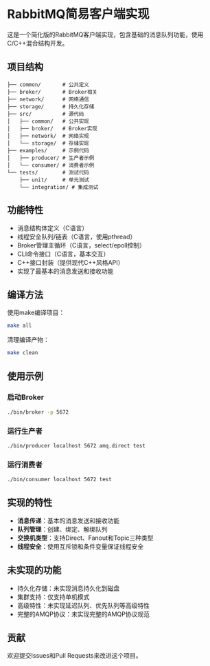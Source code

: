 # RabbitMQ简易客户端实现

这是一个简化版的RabbitMQ客户端实现，包含基础的消息队列功能，使用C/C++混合结构开发。

## 项目结构

```
├── common/       # 公共定义
├── broker/       # Broker相关
├── network/      # 网络通信
├── storage/      # 持久化存储
├── src/          # 源代码
│   ├── common/   # 公共实现
│   ├── broker/   # Broker实现
│   ├── network/  # 网络实现
│   └── storage/  # 存储实现
├── examples/     # 示例代码
│   ├── producer/ # 生产者示例
│   └── consumer/ # 消费者示例
└── tests/        # 测试代码
    ├── unit/     # 单元测试
    └── integration/ # 集成测试
```

## 功能特性

- 消息结构体定义（C语言）
- 线程安全队列/链表（C语言，使用pthread）
- Broker管理主循环（C语言，select/epoll控制）
- CLI命令接口（C语言，基本交互）
- C++接口封装（提供现代C++风格API）
- 实现了最基本的消息发送和接收功能

## 编译方法

使用make编译项目：

```bash
make all
```

清理编译产物：

```bash
make clean
```

## 使用示例

### 启动Broker

```bash
./bin/broker -p 5672
```

### 运行生产者

```bash
./bin/producer localhost 5672 amq.direct test
```

### 运行消费者

```bash
./bin/consumer localhost 5672 test
```

## 实现的特性

- **消息传递**：基本的消息发送和接收功能
- **队列管理**：创建、绑定、解绑队列
- **交换机类型**：支持Direct、Fanout和Topic三种类型
- **线程安全**：使用互斥锁和条件变量保证线程安全

## 未实现的功能

- 持久化存储：未实现消息持久化到磁盘
- 集群支持：仅支持单机模式
- 高级特性：未实现延迟队列、优先队列等高级特性
- 完整的AMQP协议：未实现完整的AMQP协议规范

## 贡献

欢迎提交Issues和Pull Requests来改进这个项目。 
